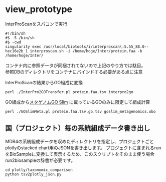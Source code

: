 # view_prototype

InterProScanをスパコンで実行
```
#!/bin/sh
#$ -S /bin/sh
#$ -cwd
singularity exec /usr/local/biotools/i/interproscan\:5.55_88.0--hec16e2b_1 interproscan.sh -i /home/hoge/Inter/protein.faa -b /home/hoge/Inter/
```
コンテナ内に参照データが同梱されてないので上記のやり方では駄目。<br>
参照DBのディレクトリをコンテナにバインドする必要がある点に注意<br>

InterProScanの結果からGO組成に変換
```
perl ./InterPro2GOTransfer.pl protein.faa.tsv interpro2go
```

GO組成から[メタゲノムGO Slim](http://geneontology.org/docs/download-ontology/#subsets) に載っているGOのみに限定して組成計算
```
perl ./GOSlimMeta.pl protein.faa.tsv.go.tsv goslim_metagenomics.obo
```

## 国（プロジェクト）毎の系統組成データ書き出し

MDB4の系統組成データを収めたディレクトリを指定し、プロジェクトごとplotlyのstacked chart用のJSONを書き出します。
プロジェクトに含まれるrunをBioSampleに変換して表示するため、このスクリプトをそのまま使う場合run2biosampleの辞書が必要です。

```
cd plotly/taxonomic_comparison
python tsv2plotly_json.py 
```
